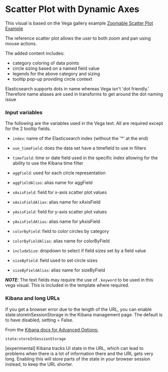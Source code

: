 # Scatter Plot with Dynamic Axes

This visual is based on the Vega gallery example  [Zoomable Scatter Plot Example](https://vega.github.io/vega/examples/zoomable-scatter-plot/)

The reference scatter plot allows the user to both zoom and pan using mouse actions.

The added content includes:

* category coloring of data points
* circle sizing based on a named field value
* legends for the above category and sizing
* tooltip pop-up providing circle context

Elasticsearch supports dots in name whereas Vega isn't 'dot friendly.' Therefore
name aliases are used in transforms to get around the dot naming issue

### Input variables

The following are the variables used in the Vega text. All are required
except for the 2 tooltip fields.

+ ```index```: name of the Elasticsearch index (without the '*' at the end)

+ ```use_timeField```: does the data set have a timefield to use in filters

+ ```timefield```: time or date field used in the specific index allowing for
the ability to use the Kibana time filter

+ ```aggField```:  used for each circle representation

+ ```aggFieldAlias```:  alias name for aggField

+ ```xAxisField```:  field for x-axis scatter plot values

+ ```xAxisFieldAlias```:  alias name for xAxisField

+ ```yAxisField```:  field for y-axis scatter plot values

+ ```yAxisFieldAlias```:  alias name for yAxisField

+ ```colorByField```: field to color circles by category

+ ```colorByFieldAlias```: alias name for colorByField

+ ```includeSize```: dropdown to select if field sizes set by a field value

+ ```sizeByField```: field used to set circle sizes

+ ```sizeByFieldAlias```: alias name for sizeByField

***NOTE***: The text fields may require the use of
```.keyword``` to be used in this vega visual. This is included in the template
where required.

### Kibana and long URLs

If you get a browser error due to the length of the URL, you can enable
state:storeInSessionStorage in the Kibana management page. The default is
to have disabled, setting = False.

From the [Kibana docs for Advanced Options:](https://www.elastic.co/guide/en/kibana/current/advanced-options.html)

```state:storeInSessionStorage```

[experimental] Kibana tracks UI state in the URL, which can lead to problems
when there is a lot of information there and the URL gets very long. Enabling
this will store parts of the state in your browser session instead, to keep
the URL shorter.
